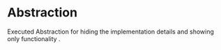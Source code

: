 # Abstraction
Executed Abstraction for hiding the implementation details and showing only functionality .
